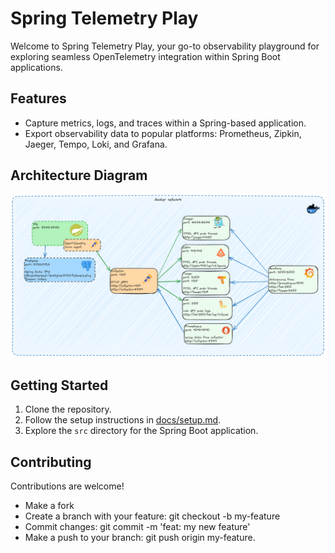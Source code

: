 # Spring Telemetry Play

Welcome to Spring Telemetry Play, your go-to observability playground for exploring seamless OpenTelemetry integration within Spring Boot applications.

## Features
- Capture metrics, logs, and traces within a Spring-based application.
- Export observability data to popular platforms: Prometheus, Zipkin, Jaeger, Tempo, Loki, and Grafana.

## Architecture Diagram
![Architecture Diagram](docs/11-spring-telemetry-play.png)

## Getting Started
1. Clone the repository.
2. Follow the setup instructions in [docs/setup.md](docs/setup.md).
3. Explore the `src` directory for the Spring Boot application.

## Contributing
Contributions are welcome!
- Make a fork
- Create a branch with your feature: git checkout -b my-feature
- Commit changes: git commit -m 'feat: my new feature'
- Make a push to your branch: git push origin my-feature.

